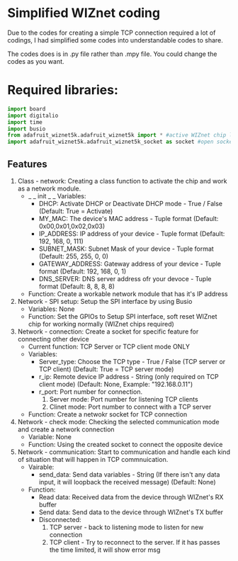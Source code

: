 # Simplified WIZnet coding 
Due to the codes for creating a simple TCP connection required a lot of codings, I had simplified some codes into understandable codes to share.

The codes does is in .py file rather than .mpy file. You could change the codes as you want. 

# Required libraries:
```python
import board
import digitalio
import time
import busio
from adafruit_wiznet5k.adafruit_wiznet5k import * #active WIZnet chip library
import adafruit_wiznet5k.adafruit_wiznet5k_socket as socket #open socket from WIZnet library
```

## Features
1. Class - network: Creating a class function to activate the chip and work as a network module.
      - _ _ init _ _ Variables:
          - DHCP: Activate DHCP or Deactivate DHCP mode - True / False (Default: True = Activate)
          - MY_MAC: The device's MAC address - Tuple format (Default: 0x00,0x01,0x02,0x03)
          - IP_ADDRESS: IP address of your device - Tuple format (Default: 192, 168, 0, 111)
          - SUBNET_MASK: Subnet Mask of your device - Tuple format (Default: 255, 255, 0, 0)
          - GATEWAY_ADDRESS: Gateway address of your device - Tuple format (Default: 192, 168, 0, 1)
          - DNS_SERVER: DNS server address ofr your devoce - Tuple format (Default: 8, 8, 8, 8)
      - Function: Create a workable network module that has it's IP address
2. Network - SPI setup: Setup the SPI interface by using Busio
    - Variables: None
    - Function: Set the GPIOs to Setup SPI interface, soft reset WIZnet chip for working normally (WIZnet chips required)
3. Network - connection: Create a socket for specific feature for connecting other device
    - Current function: TCP Server or TCP client mode ONLY
    - Variables:
        - Server_type: Choose the TCP type - True / False (TCP server or TCP client) (Default: True = TCP server mode)
        - r_ip: Remote device IP address - String (only required on TCP client mode) (Default: None, Example: "192.168.0.11")
        - r_port: Port number for connection. 
            1. Server mode: Port number for listening TCP clients 
            2. Clinet mode: Port number to connect with a TCP server
   - Function: Create a netwokr socket for TCP connection 
4. Network - check mode: Checking the selected communication mode and create a network connection
    - Variable: None
    - Function: Using the created socket to connect the opposite device
5. Network - communication: Start to communication and handle each kind of situation that will happen in TCP commnuication.
    - Vairable:
        - send_data: Send data variables - String (If there isn't any data input, it will loopback the received message) (Default: None)
     - Function: 
        - Read data: Received data from the device through WIZnet's RX buffer
        - Send data: Send data to the device through WIZnet's TX buffer
        - Disconnected:
            1. TCP server - back to listening mode to listen for new connection
            2. TCP client - Try to reconnect to the server. If it has passes the time limited, it will show error msg
        
